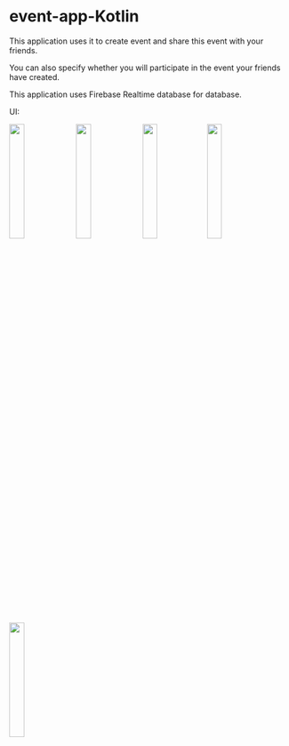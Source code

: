 # event-app-Kotlin
This application uses it to create event and share this event with your friends.

You can also specify whether you will participate in the event your friends have created.

This application uses Firebase Realtime database for database.

UI:

<img src="https://user-images.githubusercontent.com/55804472/107870616-0ce92100-6eab-11eb-9da1-34831d15de7d.jpg" width="23%"></img> <img src="https://user-images.githubusercontent.com/55804472/107870620-0f4b7b00-6eab-11eb-8065-d298b5866716.jpg" width="23%"></img> <img src="https://user-images.githubusercontent.com/55804472/107870623-14102f00-6eab-11eb-8add-ab2abc535426.jpg" width="23%"></img><img src="https://user-images.githubusercontent.com/55804472/107870625-15d9f280-6eab-11eb-8c8a-5c7f429b59e2.jpg" width="23%"></img> <img src="https://user-images.githubusercontent.com/55804472/107870626-170b1f80-6eab-11eb-956f-d24698883cbc.jpg" width="23%"></img>                
            


